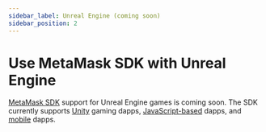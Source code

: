 ```yaml
---
sidebar_label: Unreal Engine (coming soon)
sidebar_position: 2
---
```


# Use MetaMask SDK with Unreal Engine

[MetaMask SDK](../../../concepts/sdk/index.md) support for Unreal Engine games is coming soon.
The SDK currently supports [Unity](unity.md) gaming dapps,
[JavaScript-based](../javascript/index.md) dapps, and [mobile](../mobile/index.md) dapps.